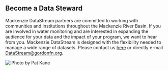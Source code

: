 ## Become a Data Steward

Mackenzie DataStream partners are committed to working with communities and institutions throughout the Mackenzie River Basin. If you are involved in water monitoring and are interested in expanding the audience for your data and the impact of your program, we want to hear from you. Mackenzie DataStream is designed with the flexibility needed to manage a wide range of datasets.
Please contact us <a href="http://mackenziedatastream.org/#/page/contact-us" target="_blank">here</a>
or directly e-mail <a href="mailto:DataStream@gordonfn.org">DataStream@gordonfn.org</a>.


<img align="left" src="/img/_PKP3833-web.jpg">

Photo by Pat Kane
